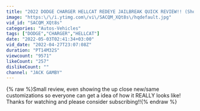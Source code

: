 ```yaml
---
title: "2022 DODGE CHARGER HELLCAT REDEYE JAILBREAK QUICK REVIEW!! (Showing up close customized options)"
image: "https:\/\/i.ytimg.com\/vi\/SACQM_XQt8s\/hqdefault.jpg"
vid_id: "SACQM_XQt8s"
categories: "Autos-Vehicles"
tags: ["DODGE","CHARGER","HELLCAT"]
date: "2022-05-03T02:41:34+03:00"
vid_date: "2022-04-27T23:07:08Z"
duration: "PT14M32S"
viewcount: "9571"
likeCount: "257"
dislikeCount: ""
channel: "JACK GAMBY"
---
```

{% raw %}Small review, even showing the up close new/same customizations so everyone can get a idea of how it REALLY looks like! Thanks for watching and please consider subscribing!!{% endraw %}

